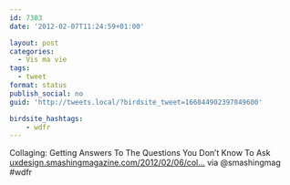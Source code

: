 ```yaml
---
id: 7303
date: '2012-02-07T11:24:59+01:00'

layout: post
categories:
  - Vis ma vie
tags:
  - tweet
format: status
publish_social: no
guid: 'http://tweets.local/?birdsite_tweet=166844902397849600'

birdsite_hashtags:
    - wdfr
---
```


Collaging: Getting Answers To The Questions You Don’t Know To Ask [uxdesign.smashingmagazine.com/2012/02/06/col…](http://uxdesign.smashingmagazine.com/2012/02/06/collaging-getting-answers-questions-you-dont-know-ask/) via @smashingmag #wdfr